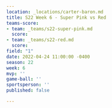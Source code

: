 ```yaml
---
location: _locations/carter-baron.md
title: S22 Week 6 - Super Pink vs Red
teams-score:
- team: _teams/s22-super-pink.md
  score: 
- team: _teams/s22-red.md
  score: 
field: "1"
date: 2022-04-24 11:00:00 -0400
season: 22
week: 6
mvp: ''
game-ball: ''
sportsperson: ''
published: false

---
```

